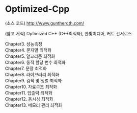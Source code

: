 # Optimized-Cpp

(소스 코드)
http://www.guntheroth.com/

(참고 서적)
Optimized C++ (C++최적화), 한빛미디어, 커트 건서로스  

Chapter3. 성능측정  
Chapter4. 문자열 최적화  
Chapter5. 알고리즘 최적화  
Chapter6. 동적 할당 변수 최적화  
Chapter7. 문장 최적화  
Chapter8. 라이브러리 최적화  
Chapter9. 검색 및 정렬 최적화  
Chapter10. 자료구조 최적화  
Chapter11. 입출력 최적화  
Chapter12. 동시성 최적화  
Chapter13. 메모리 관리 최적화
